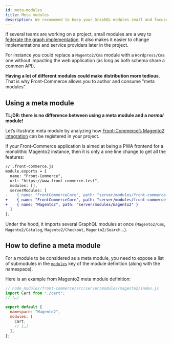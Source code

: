 ```yaml
---
id: meta-modules
title: Meta modules
description: We recommend to keep your GraphQL modules small and focused on a single feature. But having a lot of different modules could make distribution more tedious. That is why Front-Commerce supports the concept of "meta modules", which are a way to group smaller modules together.
---
```


If several teams are working on a project, small modules are a way to [federate the graph implementation](https://principledgraphql.com/integrity#2-federated-implementation). It also makes it easier to change implementations and service providers later in
the project.

For instance you could replace a `Magento2/Cms` module with a `Wordpress/Cms` one without impacting the web application (as long as both schema share a common API).

**Having a lot of different modules could make distribution more tedious**. That is why Front-Commerce allows you to author and consume "meta modules".

## Using a meta module

**TL;DR: there is no difference between using a meta module and a _normal_ module!**

Let’s illustrate meta module by analyzing how
[Front-Commerce’s Magento2 integration](/docs/magento2/overview.html) can be registered in your
project.

If your Front-Commerce application is aimed at being a PWA frontend for a
monolithic Magento2 instance, then it is only a one line change to get all the
features:

```diff
// .front-commerce.js
module.exports = {
  name: "Front-Commerce",
  url: "https://www.front-commerce.test",
  modules: [],
  serverModules: [
-    { name: "FrontCommerceCore", path: "server/modules/front-commerce-core" }
+    { name: "FrontCommerceCore", path: "server/modules/front-commerce-core" },
+    { name: "Magento2", path: "server/modules/magento2" }
  ]
};
```

Under the hood, it imports several GraphQL modules at once (`Magento2/Cms`,
`Magento2/Catalog`, `Magento2/Checkout`, `Magento2/Search`…).

## How to define a meta module

For a module to be considered as a meta module, you need to expose a list of
submodules in the
[`modules`](/docs/reference/graphql-module-definition.html#modules-optional) key
of the module definition (along with the namespace).

Here is an example from Magento2 meta module definition:

```js
// node_modules/front-commerce/src/server/modules/magento2/index.js
import Cart from "./cart";
// […]

export default {
  namespace: "Magento2",
  modules: [
    Cart,
    // […]
  ],
};
```
